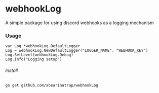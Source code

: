 # webhookLog
A simple package for using discord webhooks as a logging mechanism


### Usage
```
var Log *webhookLog.DefaultLogger
Log = webhookLog.NewDefaultLogger("LOGGER_NAME", "WEBHOOK_KEY")
Log.SetLevel(webhookLog.Debug)
Log.Info("Logging setup")
```

###### Install
`go get github.com/abearinatrap/webhookLog`